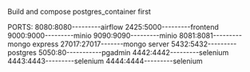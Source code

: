 Build and compose postgres_container first


PORTS:
8080:8080---------airflow
2425:5000---------frontend
9000:9000---------minio
9090:9090---------minio
8081:8081---------mongo express
27017:27017-------mongo server
5432:5432---------postgres
5050:80-----------pgadmin
4442:4442---------selenium
4443:4443---------selenium
4444:4444---------selenium
